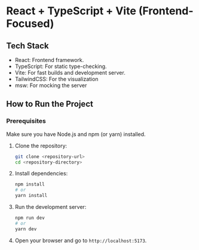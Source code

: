 # React + TypeScript + Vite (Frontend-Focused)

## Tech Stack
- React: Frontend framework.
- TypeScript: For static type-checking.
- Vite: For fast builds and development server.
- TailwindCSS: For the visualization
- msw: For mocking the server

## How to Run the Project

### Prerequisites
Make sure you have Node.js and npm (or yarn) installed.

1. Clone the repository:
    ```bash
    git clone <repository-url>
    cd <repository-directory>
    ```

2. Install dependencies:
    ```bash
    npm install
    # or
    yarn install
    ```

3. Run the development server:
    ```bash
    npm run dev
    # or
    yarn dev
    ```

4. Open your browser and go to `http://localhost:5173`.
